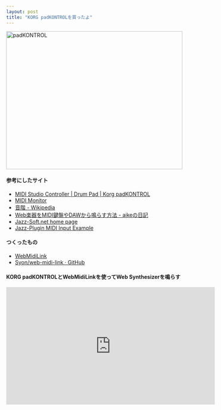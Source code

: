 ```yaml
---
layout: post
title: "KORG padKONTROLを買ったよ"
---
```

<img src="http://mel.mond.jp/nocorica.jp/blog/wp-content/uploads/2013/01/padKONTROL.png" alt="padKONTROL" width="473" height="370" class="alignnone size-full wp-image-46" /><!--more-->
<h4>参考にしたサイト</h4>
<ul>
	<li><a href="http://www.korg.com/padkontrol">MIDI Studio Controller | Drum Pad | Korg padKONTROL</a></li>
	<li><a href="http://www.snoize.com/MIDIMonitor/">MIDI Monitor</a></li>
	<li><a href="http://ja.wikipedia.org/wiki/%E9%9F%B3%E9%9A%8E">音階 - Wikipedia</a></li>
	<li><a href="http://d.hatena.ne.jp/aike/20121216">Web楽器をMIDI鍵盤やDAWから鳴らす方法 - aikeの日記</a></li>
	<li><a href="http://jazz-soft.net/">Jazz-Soft.net home page</a></li>
	<li><a href="http://jazz-soft.net/demo/MidiInput.html">Jazz-Plugin MIDI Input Example</a></li>
</ul>

<h4>つくったもの</h4>
<ul>
	<li><a href="http://lab.nocorica.jp/WebMidiLink/">WebMidiLink</a>
	<li><a href="https://github.com/Syon/web-midi-link">Syon/web-midi-link · GitHub</a></li>
</ul>

<h4>KORG padKONTROLとWebMidiLinkを使ってWeb Synthesizerを鳴らす</h4>
<iframe width="560" height="315" src="http://www.youtube.com/embed/WWNiseNqonQ" frameborder="0" allowfullscreen></iframe>
